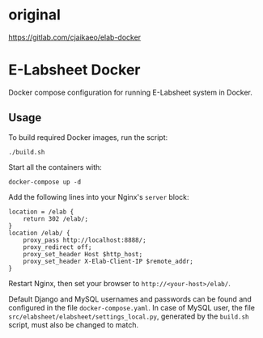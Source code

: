 # original 
https://gitlab.com/cjaikaeo/elab-docker
# E-Labsheet Docker

Docker compose configuration for running E-Labsheet system in Docker.

Usage
-----
To build required Docker images, run the script:

    ./build.sh
    
Start all the containers with:

    docker-compose up -d

Add the following lines into your Nginx's `server` block:

    location = /elab {
        return 302 /elab/;
    }
    location /elab/ {
        proxy_pass http://localhost:8888/;
        proxy_redirect off;
        proxy_set_header Host $http_host;
        proxy_set_header X-Elab-Client-IP $remote_addr;
    }

Restart Nginx, then set your browser to `http://<your-host>/elab/`.

Default Django and MySQL usernames and passwords can be found and configured in
the file `docker-compose.yaml`.  In case of MySQL user, the file
`src/elabsheet/elabsheet/settings_local.py`, generated by the `build.sh`
script, must also be changed to match.
